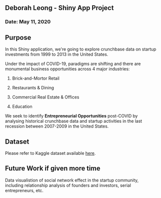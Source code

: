 ## Deborah Leong - Shiny App Project
### Date: May 11, 2020

## Purpose

In this Shiny application, we're going to explore crunchbase data on startup investments from 1999 to 2013 in the United States.

Under the impact of COVID-19, paradigms are shifting and there are monumental business opportunities across 4 major industries:

1. Brick-and-Mortor Retail

2. Restaurants & Dining

3. Commercial Real Estate & Offices

4. Education


We seek to identify **Entrepreneurial Opportunities** post-COVID by analysing historical crunchbase data and startup activities in the last recession between 2007-2009 in the United States.

## Dataset

Please refer to Kaggle dataset available [here](https://www.kaggle.com/justinas/startup-investments#degrees.csv).

## Future Work if given more time

Data visualistion of social network effect in the startup community, including relationship analysis of founders and investors, serial entrepreneurs, etc.